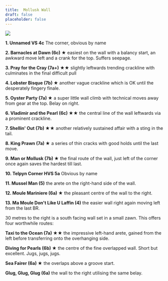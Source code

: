 ```yaml
---
title:  Mollusk Wall
draft: false
placeholder: false
---
```


![](/img/south-wales/the-gower/MOLLPHO.gif)

**1\. Unnamed VS 4c** The corner, obvious by name

**2\. Barnacles at Dawn (6c) ★** easiest on the wall with a balancy start, an awkward move left and a crank for the top. Suffers seepage.

**3\. Pray for the Cray (7a+) ★★** slightly leftwards trending crackline with culminates in the final difficult pull

**4\. Lobster Bisque (7b) ★** another vague crackline which is OK until the desperately fingery finale.

**5\. Oyster Party (7a) ★** a super little wall climb with technical moves away from gear at the top. Belay on right.

**6\. Vladimir and the Pearl (6c) ★★** the central line of the wall leftwards via a prominent crackline.

**7\. Shellin' Out (7b) ★★** another relatively sustained affair with a sting in the tail.

**8\. King Prawn (7a) ★** a series of thin cracks with good holds until the last move.

**9\. Man or Mollusk (7b) ★** the final route of the wall, just left of the corner once again saves the hardest till last.

**10\. Telpyn Corner HVS 5a** Obvious by name

**11\. Mussel Man (5)** the arete on the right-hand side of the wall.

**12\. Moule Mariniere (6a) ★** the pleasant centre of the wall to the right.

**13\. Ma Moule Don't Like U Laffin (4)** the easier wall right again moving left from the last BR.

30 metres to the right is a south facing wall set in a small zawn. This offers four worthwhile routes:

**Taxi to the Ocean (7a) ★★** the impressive left-hand arete, gained from the left before transferring onto the overhanging side.

**Diving for Pearls (6b) ★** the centre of the fine overlapped wall. Short but excellent. Jugs, jugs, jugs.

**Sea Fairer (6a) ★** the overlaps above a groove start.

**Glug, Glug, Glug (6a)** the wall to the right utilising the same belay.